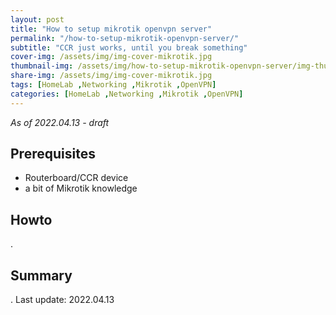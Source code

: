 ```yaml
---
layout: post
title: "How to setup mikrotik openvpn server"
permalink: "/how-to-setup-mikrotik-openvpn-server/"
subtitle: "CCR just works, until you break something"
cover-img: /assets/img/img-cover-mikrotik.jpg
thumbnail-img: /assets/img/how-to-setup-mikrotik-openvpn-server/img-thumb.jpg
share-img: /assets/img/img-cover-mikrotik.jpg
tags: [HomeLab ,Networking ,Mikrotik ,OpenVPN]
categories: [HomeLab ,Networking ,Mikrotik ,OpenVPN]
---
```

*As of 2022.04.13 - draft*

## Prerequisites
+ Routerboard/CCR device
+ a bit of Mikrotik knowledge

## Howto
.
## Summary
.
Last update: 2022.04.13